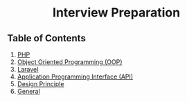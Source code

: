 <div align='center'>

# Interview Preparation
</div>

## Table of Contents

1. [PHP](/pages/interview-preparation/php.md)
1. [Object Oriented Programming (OOP)](/pages/interview-preparation/oop.md)
1. [Laravel](/pages/interview-preparation/laravel.md)
1. [Application Programming Interface (API)](/pages/interview-preparation/api.md)
1. [Design Principle](/pages/interview-preparation/design-principle.md)
1. [General](/pages/interview-preparation/general.md)





